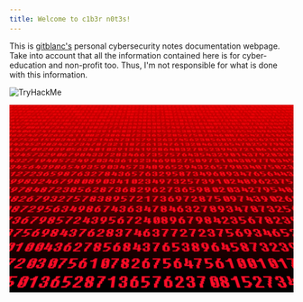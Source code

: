 ```yaml
---
title: Welcome to c1b3r n0t3s!
---
```


This is [gitblanc's](https://github.com/gitblanc/) personal cybersecurity notes documentation webpage. Take into account that all the information contained here is for cyber-education and non-profit too. Thus, I'm not responsible for what is done with this information.

<img src="https://tryhackme-badges.s3.amazonaws.com/gitblanc.png" alt="TryHackMe">

![banner](banner.jpg)
